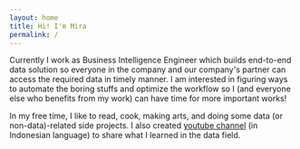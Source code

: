 ```yaml
---
layout: home
title: Hi! I'm Mira
permalink: /
---
```


Currently I work as Business Intelligence Engineer which builds end-to-end data solution so everyone in the company and our company's partner can access the required data in timely manner. I am interested in figuring ways to automate the boring stuffs and optimize the workflow so I (and everyone else who benefits from my work) can have time for more important works!

In my free time, I like to read, cook, making arts, and doing some data (or non-data)-related side projects. I also created [youtube channel](https://youtube.com/c/MirasBlackbox) (in Indonesian language) to share what I learned in the data field.